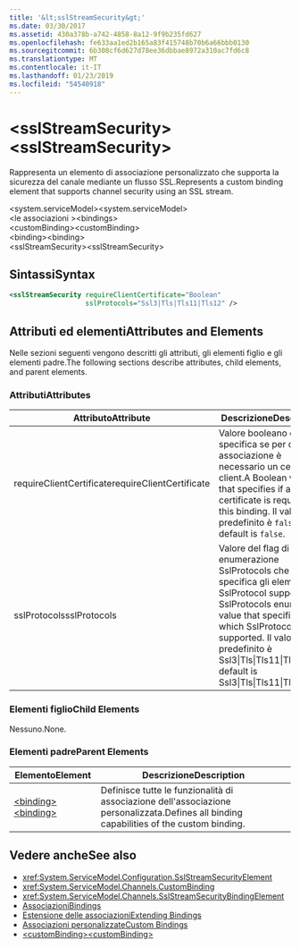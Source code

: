 ```yaml
---
title: '&lt;sslStreamSecurity&gt;'
ms.date: 03/30/2017
ms.assetid: 430a378b-a742-4858-8a12-9f9b235fd627
ms.openlocfilehash: fe633aa1ed2b165a83f415748b70b6a66bbb0130
ms.sourcegitcommit: 6b308cf6d627d78ee36dbbae8972a310ac7fd6c8
ms.translationtype: MT
ms.contentlocale: it-IT
ms.lasthandoff: 01/23/2019
ms.locfileid: "54540918"
---
```

# <a name="ltsslstreamsecuritygt"></a><span data-ttu-id="78afb-102">&lt;sslStreamSecurity&gt;</span><span class="sxs-lookup"><span data-stu-id="78afb-102">&lt;sslStreamSecurity&gt;</span></span>
<span data-ttu-id="78afb-103">Rappresenta un elemento di associazione personalizzato che supporta la sicurezza del canale mediante un flusso SSL.</span><span class="sxs-lookup"><span data-stu-id="78afb-103">Represents a custom binding element that supports channel security using an SSL stream.</span></span>  
  
 <span data-ttu-id="78afb-104">\<system.serviceModel></span><span class="sxs-lookup"><span data-stu-id="78afb-104">\<system.serviceModel></span></span>  
<span data-ttu-id="78afb-105">\<le associazioni ></span><span class="sxs-lookup"><span data-stu-id="78afb-105">\<bindings></span></span>  
<span data-ttu-id="78afb-106">\<customBinding></span><span class="sxs-lookup"><span data-stu-id="78afb-106">\<customBinding></span></span>  
<span data-ttu-id="78afb-107">\<binding></span><span class="sxs-lookup"><span data-stu-id="78afb-107">\<binding></span></span>  
<span data-ttu-id="78afb-108">\<sslStreamSecurity></span><span class="sxs-lookup"><span data-stu-id="78afb-108">\<sslStreamSecurity></span></span>  
  
## <a name="syntax"></a><span data-ttu-id="78afb-109">Sintassi</span><span class="sxs-lookup"><span data-stu-id="78afb-109">Syntax</span></span>  
  
```xml  
<sslStreamSecurity requireClientCertificate="Boolean"
                   sslProtocols="Ssl3|Tls|Tls11|Tls12" />
```  
  
## <a name="attributes-and-elements"></a><span data-ttu-id="78afb-110">Attributi ed elementi</span><span class="sxs-lookup"><span data-stu-id="78afb-110">Attributes and Elements</span></span>  
 <span data-ttu-id="78afb-111">Nelle sezioni seguenti vengono descritti gli attributi, gli elementi figlio e gli elementi padre.</span><span class="sxs-lookup"><span data-stu-id="78afb-111">The following sections describe attributes, child elements, and parent elements.</span></span>  
  
### <a name="attributes"></a><span data-ttu-id="78afb-112">Attributi</span><span class="sxs-lookup"><span data-stu-id="78afb-112">Attributes</span></span>  
  
|<span data-ttu-id="78afb-113">Attributo</span><span class="sxs-lookup"><span data-stu-id="78afb-113">Attribute</span></span>|<span data-ttu-id="78afb-114">Descrizione</span><span class="sxs-lookup"><span data-stu-id="78afb-114">Description</span></span>|  
|---------------|-----------------|  
|<span data-ttu-id="78afb-115">requireClientCertificate</span><span class="sxs-lookup"><span data-stu-id="78afb-115">requireClientCertificate</span></span>|<span data-ttu-id="78afb-116">Valore booleano che specifica se per questa associazione è necessario un certificato client.</span><span class="sxs-lookup"><span data-stu-id="78afb-116">A Boolean value that specifies if a client certificate is required for this binding.</span></span> <span data-ttu-id="78afb-117">Il valore predefinito è `false`.</span><span class="sxs-lookup"><span data-stu-id="78afb-117">The default is `false`.</span></span>|  
|<span data-ttu-id="78afb-118">sslProtocols</span><span class="sxs-lookup"><span data-stu-id="78afb-118">sslProtocols</span></span>|<span data-ttu-id="78afb-119">Valore del flag di enumerazione SslProtocols che specifica gli elementi SslProtocol supportati.</span><span class="sxs-lookup"><span data-stu-id="78afb-119">A SslProtocols enum flag value that specifies which SslProtocols are supported.</span></span> <span data-ttu-id="78afb-120">Il valore predefinito è Ssl3&#124;Tls&#124;Tls11&#124;Tls12.</span><span class="sxs-lookup"><span data-stu-id="78afb-120">The default is Ssl3&#124;Tls&#124;Tls11&#124;Tls12.</span></span>|  
  
### <a name="child-elements"></a><span data-ttu-id="78afb-121">Elementi figlio</span><span class="sxs-lookup"><span data-stu-id="78afb-121">Child Elements</span></span>  
 <span data-ttu-id="78afb-122">Nessuno.</span><span class="sxs-lookup"><span data-stu-id="78afb-122">None.</span></span>  
  
### <a name="parent-elements"></a><span data-ttu-id="78afb-123">Elementi padre</span><span class="sxs-lookup"><span data-stu-id="78afb-123">Parent Elements</span></span>  
  
|<span data-ttu-id="78afb-124">Elemento</span><span class="sxs-lookup"><span data-stu-id="78afb-124">Element</span></span>|<span data-ttu-id="78afb-125">Descrizione</span><span class="sxs-lookup"><span data-stu-id="78afb-125">Description</span></span>|  
|-------------|-----------------|  
|[<span data-ttu-id="78afb-126">\<binding></span><span class="sxs-lookup"><span data-stu-id="78afb-126">\<binding></span></span>](../../../../../docs/framework/misc/binding.md)|<span data-ttu-id="78afb-127">Definisce tutte le funzionalità di associazione dell'associazione personalizzata.</span><span class="sxs-lookup"><span data-stu-id="78afb-127">Defines all binding capabilities of the custom binding.</span></span>|  
  
## <a name="see-also"></a><span data-ttu-id="78afb-128">Vedere anche</span><span class="sxs-lookup"><span data-stu-id="78afb-128">See also</span></span>
- <xref:System.ServiceModel.Configuration.SslStreamSecurityElement>
- <xref:System.ServiceModel.Channels.CustomBinding>
- <xref:System.ServiceModel.Channels.SslStreamSecurityBindingElement>
- [<span data-ttu-id="78afb-129">Associazioni</span><span class="sxs-lookup"><span data-stu-id="78afb-129">Bindings</span></span>](../../../../../docs/framework/wcf/bindings.md)
- [<span data-ttu-id="78afb-130">Estensione delle associazioni</span><span class="sxs-lookup"><span data-stu-id="78afb-130">Extending Bindings</span></span>](../../../../../docs/framework/wcf/extending/extending-bindings.md)
- [<span data-ttu-id="78afb-131">Associazioni personalizzate</span><span class="sxs-lookup"><span data-stu-id="78afb-131">Custom Bindings</span></span>](../../../../../docs/framework/wcf/extending/custom-bindings.md)
- [<span data-ttu-id="78afb-132">\<customBinding></span><span class="sxs-lookup"><span data-stu-id="78afb-132">\<customBinding></span></span>](../../../../../docs/framework/configure-apps/file-schema/wcf/custombinding.md)
